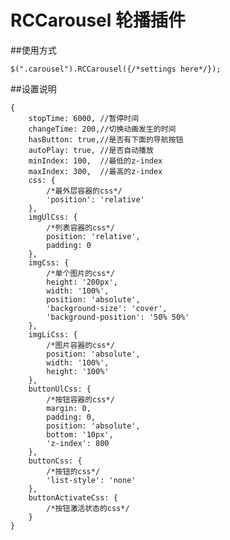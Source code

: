 RCCarousel 轮播插件
======================

##使用方式

	$(".carousel").RCCarousel({/*settings here*/});

##设置说明

	{
		stopTime: 6000,	//暂停时间
		changeTime: 200,//切换动画发生的时间
		hasButton: true,//是否有下面的导航按钮
		autoPlay: true, //是否自动播放
		minIndex: 100,	//最低的z-index
		maxIndex: 300,	//最高的z-index
		css: {
			/*最外层容器的css*/
			'position': 'relative'
		},
		imgUlCss: {
			/*列表容器的css*/
			position: 'relative',
			padding: 0
		},
		imgCss: {
			/*单个图片的css*/
			height: '200px',
			width: '100%',
			position: 'absolute',
			'background-size': 'cover',
			'background-position': '50% 50%'
		},
		imgLiCss: { 
			/*图片容器的css*/
			position: 'absolute',
			width: '100%',
			height: '100%'
		},
		buttonUlCss: {
			/*按钮容器的css*/
			margin: 0,
			padding: 0,
			position: 'absolute',
			bottom: '10px',
			'z-index': 800
		},
		buttonCss: {
			/*按钮的css*/
			'list-style': 'none'
		},
		buttonActivateCss: {
			/*按钮激活状态的css*/
		}
	}			